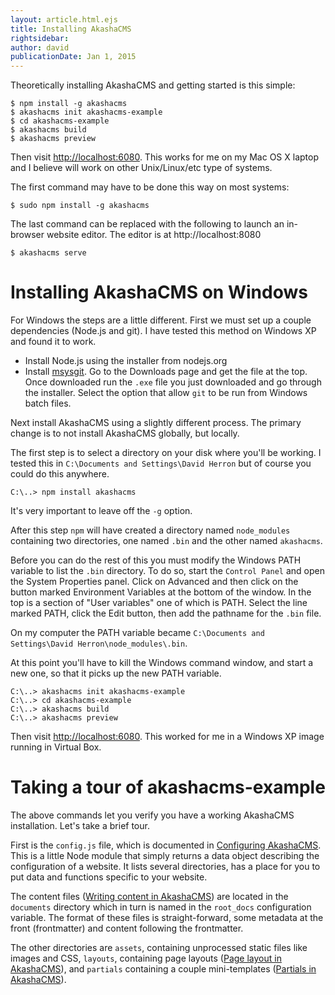```yaml
---
layout: article.html.ejs
title: Installing AkashaCMS
rightsidebar:
author: david
publicationDate: Jan 1, 2015
---
```

Theoretically installing AkashaCMS and getting started is this simple:

    $ npm install -g akashacms
    $ akashacms init akashacms-example
    $ cd akashacms-example
    $ akashacms build
    $ akashacms preview

Then visit [http://localhost:6080](http://localhost:6080).  This works for me on my Mac OS X laptop and I believe will work on other Unix/Linux/etc type of systems.

The first command may have to be done this way on most systems:

    $ sudo npm install -g akashacms

The last command can be replaced with the following to launch an in-browser website editor.  The editor is at http://localhost:8080

    $ akashacms serve

Installing AkashaCMS on Windows
===============================

For Windows the steps are a little different.  First we must set up a couple dependencies (Node.js and git).  I have tested this method on Windows XP and found it to work.

* Install Node.js using the installer from nodejs.org
* Install [msysgit](http://msysgit.github.com/).  Go to the Downloads page and get the file at the top.  Once downloaded run the `.exe` file you just downloaded and go through the installer.  Select the option that allow `git` to be run from Windows batch files.

Next install AkashaCMS using a slightly different process.  The primary change is to not install AkashaCMS globally, but locally.

The first step is to select a directory on your disk where you'll be working.  I tested this in `C:\Documents and Settings\David Herron` but of course you could do this anywhere.

    C:\..> npm install akashacms

It's very important to leave off the `-g` option.

After this step `npm` will have created a directory named `node_modules` containing two directories, one named `.bin` and the other named `akashacms`.

Before you can do the rest of this you must modify the Windows PATH variable to list the `.bin` directory.  To do so, start the `Control Panel` and open the System Properties panel.  Click on Advanced and then click on the button marked Environment Variables at the bottom of the window.  In the top is a section of "User variables" one of which is PATH.  Select the line marked PATH, click the Edit button, then add the pathname for the `.bin` file.

On my computer the PATH variable became `C:\Documents and Settings\David Herron\node_modules\.bin`.

At this point you'll have to kill the Windows command window, and start a new one, so that it picks up the new PATH variable.

    C:\..> akashacms init akashacms-example
    C:\..> cd akashacms-example
    C:\..> akashacms build
    C:\..> akashacms preview

Then visit [http://localhost:6080](http://localhost:6080).  This worked for me in a Windows XP image running in Virtual Box.

Taking a tour of akashacms-example
==================================

The above commands let you verify you have a working AkashaCMS installation.  Let's take a brief tour.   

First is the `config.js` file, which is documented in [Configuring AkashaCMS](config.html).  This is a little Node module that simply returns a data object describing the configuration of a website.  It lists several directories, has a place for you to put data and functions specific to your website.

The content files ([Writing content in AkashaCMS](content.html)) are located in the `documents` directory which in turn is named in the `root_docs` configuration variable.  The format of these files is straight-forward, some metadata at the front (frontmatter) and content following the frontmatter.

The other directories are `assets`, containing unprocessed static files like images and CSS, `layouts`, containing page layouts ([Page layout in AkashaCMS](layouts.html)), and `partials` containing a couple mini-templates ([Partials in AkashaCMS](partials.html)).